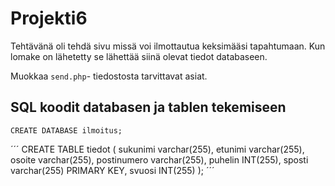 # Projekti6
Tehtävänä oli tehdä sivu missä voi ilmottautua keksimääsi tapahtumaan.
Kun lomake on lähetetty se lähettää siinä olevat tiedot databaseen.

Muokkaa `send.php`- tiedostosta tarvittavat asiat.



## SQL koodit databasen ja tablen tekemiseen

```
CREATE DATABASE ilmoitus;
```


´´´
CREATE TABLE tiedot
(
sukunimi varchar(255),
etunimi varchar(255),
osoite varchar(255),
postinumero varchar(255),
puhelin INT(255),
sposti varchar(255) PRIMARY KEY,
svuosi INT(255)
);
´´´
